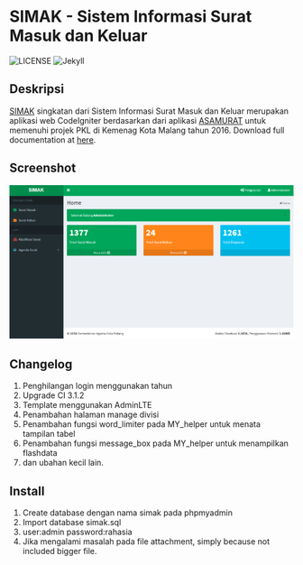 # SIMAK - Sistem Informasi Surat Masuk dan Keluar

![LICENSE](https://img.shields.io/github/license/mashape/apistatus.svg)
![Jekyll](https://img.shields.io/badge/Jekyll-Minima-blue.svg)

## Deskripsi

[SIMAK](https://github.com/farisfebrianto/simak) singkatan dari Sistem Informasi Surat Masuk dan Keluar merupakan aplikasi web CodeIgniter berdasarkan dari aplikasi [ASAMURAT](https://github.com/akhwan90/asamurat) untuk memenuhi projek PKL di Kemenag Kota Malang tahun 2016. Download full documentation at [here](https://github.com/farisfebrianto/simak/simak.pdf).

## Screenshot

![simak](simak.png)

## Changelog

1. Penghilangan login menggunakan tahun
2. Upgrade CI 3.1.2
3. Template menggunakan AdminLTE
4. Penambahan halaman manage divisi
5. Penambahan fungsi word_limiter pada MY_helper untuk menata tampilan tabel
6. Penambahan fungsi message_box pada MY_helper untuk menampilkan flashdata
7. dan ubahan kecil lain.

## Install

1. Create database dengan nama simak pada phpmyadmin
2. Import database simak.sql
3. user:admin password:rahasia
4. Jika mengalami masalah pada file attachment, simply because not included bigger file.
